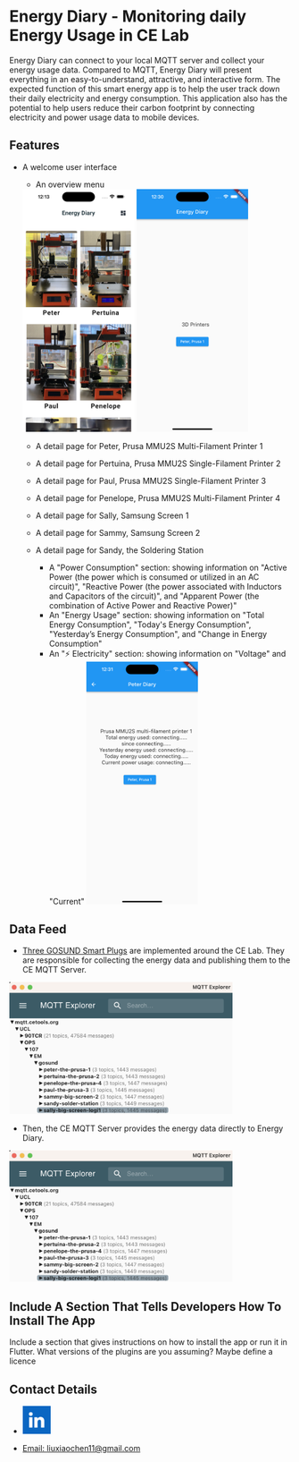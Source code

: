 # Energy Diary - Monitoring daily Energy Usage in CE Lab

Energy Diary can connect to your local MQTT server and collect your energy usage data. Compared to MQTT, Energy Diary will present everything in an easy-to-understand, attractive, and interactive form. 
The expected function of this smart energy app is to help the user track down their daily electricity and energy consumption. This application also has the potential to help users reduce their carbon footprint by connecting electricity and power usage data to mobile devices.


## Features

- A welcome user interface
  -	An overview menu
  
  <img width="200" alt="image" src="https://github.com/LeoLiu5/EnergyDiary/blob/main/EnergyDiary/assets/HomePage.png">
    <img width="200" alt="image" src="https://github.com/LeoLiu5/EnergyDiary/blob/main/EnergyDiary/assets/HomeDraft.png">
    
    -	A detail page for Peter, Prusa MMU2S Multi-Filament Printer 1
    - A detail page for Pertuina, Prusa MMU2S Single-Filament Printer 2
    - A detail page for Paul, Prusa MMU2S Single-Filament Printer 3
    - A detail page for Penelope, Prusa MMU2S Multi-Filament Printer 4
    - A detail page for Sally, Samsung Screen 1
    - A detail page for Sammy, Samsung Screen 2
    - A detail page for Sandy, the Soldering Station
    

    
      - A "Power Consumption" section: showing information on "Active Power (the power which is consumed or utilized in an AC circuit)", "Reactive Power (the power associated with Inductors and Capacitors of the circuit)", and "Apparent Power (the combination of Active Power and Reactive Power)"
      - An "Energy Usage" section: showing information on "Total Energy Consumption", "Today's Energy Consumption", "Yesterday’s Energy Consumption", and "Change in Energy Consumption"
      - An "⚡️ Electricity" section: showing information on "Voltage" and "Current"
          <img width="200" alt="image" src="https://github.com/LeoLiu5/EnergyDiary/blob/main/EnergyDiary/assets/DataDraft.png">
      
## Data Feed

- [Three GOSUND Smart Plugs](https://www.amazon.co.uk/Google-Control-Monitoring-Function-Required/dp/B0983HNB7M/ref=asc_df_B0983HNB7M/?tag=googshopuk-21&linkCode=df0&hvadid=535047026873&hvpos=&hvnetw=g&hvrand=7351062071157182144&hvpone=&hvptwo=&hvqmt=&hvdev=c&hvdvcmdl=&hvlocint=&hvlocphy=9044962&hvtargid=pla-1393506937628&psc=1&th=1&psc=1) are implemented around the CE Lab. They are responsible for collecting the energy data and publishing them to the CE MQTT Server. 

<img width="400" alt="image" src="https://github.com/LeoLiu5/EnergyDiary/blob/main/EnergyDiary/assets/mqtt.png">

- Then, the CE MQTT Server provides the energy data directly to Energy Diary.

<img width="400" alt="image" src="https://github.com/LeoLiu5/EnergyDiary/blob/main/EnergyDiary/assets/mqtt.png">


## Include A Section That Tells Developers How To Install The App

Include a section that gives instructions on how to install the app or run it in Flutter.  What versions of the plugins are you assuming?  Maybe define a licence


##  Contact Details

- <a href="www.linkedin.com/in/xiaochen-liu-60b056193"> <img width="50" alt="image" src="https://github.com/LeoLiu5/EnergyDiary/blob/main/EnergyDiary/assets/download.png">

- Email: liuxiaochen11@gmail.com
